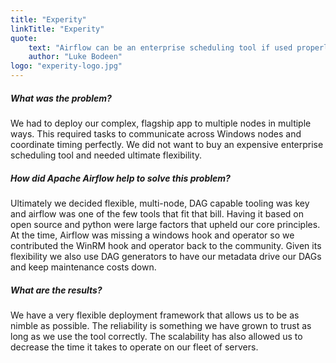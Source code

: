 ```yaml
---
title: "Experity"
linkTitle: "Experity"
quote:
    text: "Airflow can be an enterprise scheduling tool if used properly. Its ability to run \"any command, on any node\" is amazing. Handling complex, mixed-mode tasks was easy and scaling out with celery workers is huge. The open source community is great and we can help diagnose and debug our own problems as well as contribute those back to the greater good."
    author: "Luke Bodeen"
logo: "experity-logo.jpg"
---
```


##### What was the problem?
We had to deploy our complex, flagship app to multiple nodes in multiple ways. This required tasks to communicate across Windows nodes and coordinate timing perfectly. We did not want to buy an expensive enterprise scheduling tool and needed ultimate flexibility.

##### How did Apache Airflow help to solve this problem?
Ultimately we decided flexible, multi-node, DAG capable tooling was key and airflow was one of the few tools that fit that bill. Having it based on open source and python were large factors that upheld our core principles. At the time, Airflow was missing a windows hook and operator so we contributed the WinRM hook and operator back to the community. Given its flexibility we also use DAG generators to have our metadata drive our DAGs and keep maintenance costs down.

##### What are the results?
We have a very flexible deployment framework that allows us to be as nimble as possible. The reliability is something we have grown to trust as long as we use the tool correctly. The scalability has also allowed us to decrease the time it takes to operate on our fleet of servers.
